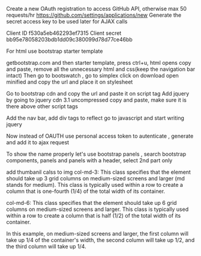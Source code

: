 Create a new OAuth registration to access GitHub API, otherwise max 50 requests/hr
https://github.com/settings/applications/new
Generate the secret access key to be used later for AJAX calls

Client ID
f530a5eb462293ef7315
Client secret 
bb95e78058203bdb1dd09c380099d78d77ce46bb

For html use bootstrap starter template

getbootstrap.com and then starter template, press ctrl+u, html opens copy and paste, remove all the unnecessary html and css(keep the navigation bar intact)
Then go to bootswatch , go to simplex click on download open minified and copy the url and place it on stylesheet

Go to bootstrap cdn and copy the url and paste it on script tag
Add jquery by going to jquery cdn 3.1 uncompressed copy and paste, make sure it is there above other script tags

Add the nav bar, add div tags to reflect go to javascript and start writing jquery

Now instead of OAUTH use personal access token to autenticate , generate and add it to ajax request

To show the name properly let's use bootstrap panels , search bootstrap components, panels and panels with a header, select 2nd part only 

add thumbanil calss to img
col-md-3: This class specifies that the element should take up 3 grid columns on medium-sized screens and larger (md stands for medium). This class is typically used within a row to create a column that is one-fourth (1/4) of the total width of its container.

col-md-6: This class specifies that the element should take up 6 grid columns on medium-sized screens and larger. This class is typically used within a row to create a column that is half (1/2) of the total width of its container.

<div class="col-md-3">
                <!-- Content for the first column -->
            </div>
            <div class="col-md-6">
                <!-- Content for the second column -->
            </div>
            <div class="col-md-3">
            In this example, on medium-sized screens and larger, the first column will take up 1/4 of the container's width, the second column will take up 1/2, and the third column will take up 1/4.






